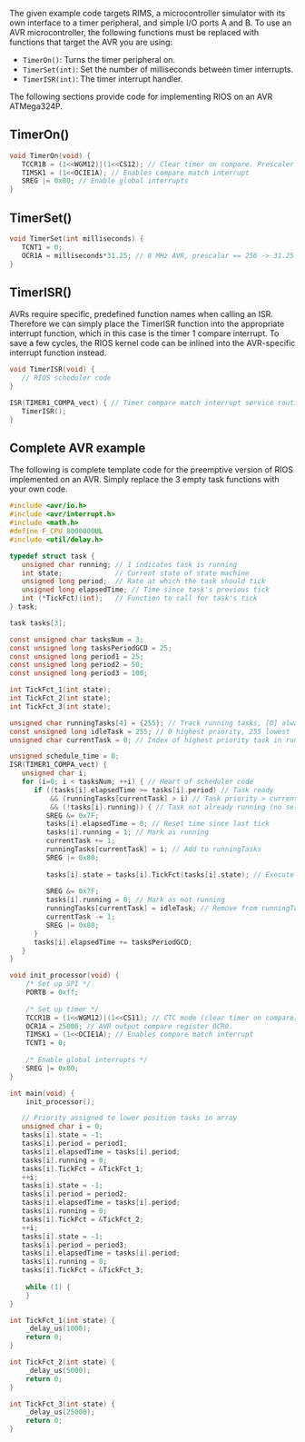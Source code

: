 The given example code targets RIMS, a microcontroller simulator with its own interface to a timer peripheral, and simple I/O ports A and B. To use an AVR microcontroller, the following functions must be replaced with functions that target the AVR you are using:

- `TimerOn()`: Turns the timer peripheral on.
- `TimerSet(int)`: Set the number of milliseconds between timer interrupts.
- `TimerISR(int)`: The timer interrupt handler.

The following sections provide code for implementing RIOS on an AVR ATMega324P.

## TimerOn()
```c
void TimerOn(void) { 
   TCCR1B = (1<<WGM12)|(1<<CS12); // Clear timer on compare. Prescaler = 256
   TIMSK1 = (1<<OCIE1A); // Enables compare match interrupt
   SREG |= 0x80; // Enable global interrupts 
}
```

## TimerSet()
```c
void TimerSet(int milliseconds) { 
   TCNT1 = 0; 
   OCR1A = milliseconds*31.25; // 8 MHz AVR, prescalar == 256 -> 31.25 ticks per ms
}
```

## TimerISR()
AVRs require specific, predefined function names when calling an ISR. Therefore we can simply place the TimerISR function into the appropriate interrupt function, which in this case is the timer 1 compare interrupt. To save a few cycles, the RIOS kernel code can be inlined into the AVR-specific interrupt function instead.
```c
void TimerISR(void) { 
   // RIOS scheduler code 
} 

ISR(TIMER1_COMPA_vect) { // Timer compare match interrupt service routine
   TimerISR(); 
}
```

## Complete AVR example
The following is complete template code for the preemptive version of RIOS implemented on an AVR. Simply replace the 3 empty task functions with your own code.
```c
#include <avr/io.h>
#include <avr/interrupt.h>
#include <math.h>
#define F_CPU 8000000UL  
#include <util/delay.h>

typedef struct task {
   unsigned char running; // 1 indicates task is running
   int state;             // Current state of state machine
   unsigned long period;  // Rate at which the task should tick
   unsigned long elapsedTime; // Time since task's previous tick
   int (*TickFct)(int);   // Function to call for task's tick
} task;

task tasks[3];

const unsigned char tasksNum = 3;
const unsigned long tasksPeriodGCD = 25;
const unsigned long period1 = 25;
const unsigned long period2 = 50;
const unsigned long period3 = 100;

int TickFct_1(int state);
int TickFct_2(int state);
int TickFct_3(int state);

unsigned char runningTasks[4] = {255}; // Track running tasks, [0] always idleTask
const unsigned long idleTask = 255; // 0 highest priority, 255 lowest
unsigned char currentTask = 0; // Index of highest priority task in runningTasks

unsigned schedule_time = 0;
ISR(TIMER1_COMPA_vect) {
   unsigned char i;
   for (i=0; i < tasksNum; ++i) { // Heart of scheduler code
      if ((tasks[i].elapsedTime >= tasks[i].period) // Task ready
          && (runningTasks[currentTask] > i) // Task priority > current task priority
          && (!tasks[i].running)) { // Task not already running (no self-preemption)
         SREG &= 0x7F;
         tasks[i].elapsedTime = 0; // Reset time since last tick
         tasks[i].running = 1; // Mark as running
         currentTask += 1;
         runningTasks[currentTask] = i; // Add to runningTasks
         SREG |= 0x80;
         
         tasks[i].state = tasks[i].TickFct(tasks[i].state); // Execute tick
         
         SREG &= 0x7F;
         tasks[i].running = 0; // Mark as not running
         runningTasks[currentTask] = idleTask; // Remove from runningTasks
         currentTask -= 1;
         SREG |= 0x80;
      }
      tasks[i].elapsedTime += tasksPeriodGCD;
   }
}

void init_processor(void) {
    /* Set up SPI */
    PORTB = 0xff;
    
    /* Set up timer */
    TCCR1B = (1<<WGM12)|(1<<CS11); // CTC mode (clear timer on compare). Prescaler=8
    OCR1A = 25000; // AVR output compare register OCR0.
    TIMSK1 = (1<<OCIE1A); // Enables compare match interrupt
    TCNT1 = 0;
        
    /* Enable global interrupts */
    SREG |= 0x80;
}

int main(void) {
    init_processor();

   // Priority assigned to lower position tasks in array
   unsigned char i = 0;
   tasks[i].state = -1;
   tasks[i].period = period1;
   tasks[i].elapsedTime = tasks[i].period;
   tasks[i].running = 0;
   tasks[i].TickFct = &TickFct_1;
   ++i;
   tasks[i].state = -1;
   tasks[i].period = period2;
   tasks[i].elapsedTime = tasks[i].period;
   tasks[i].running = 0;
   tasks[i].TickFct = &TickFct_2;
   ++i;
   tasks[i].state = -1;
   tasks[i].period = period3;
   tasks[i].elapsedTime = tasks[i].period;
   tasks[i].running = 0;
   tasks[i].TickFct = &TickFct_3;
    
    while (1) {
    }
}

int TickFct_1(int state) {
    _delay_us(1000);
    return 0;
}

int TickFct_2(int state) {
    _delay_us(5000);
    return 0;
}

int TickFct_3(int state) {
    _delay_us(25000);
    return 0;
}
```